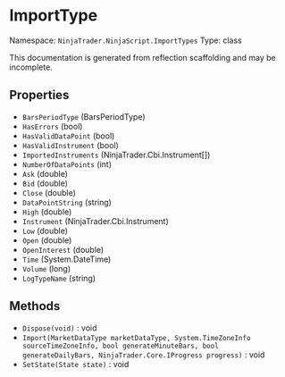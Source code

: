 # ImportType

Namespace: `NinjaTrader.NinjaScript.ImportTypes`
Type: class

This documentation is generated from reflection scaffolding and may be incomplete.

## Properties
- `BarsPeriodType` (BarsPeriodType)
- `HasErrors` (bool)
- `HasValidDataPoint` (bool)
- `HasValidInstrument` (bool)
- `ImportedInstruments` (NinjaTrader.Cbi.Instrument[])
- `NumberOfDataPoints` (int)
- `Ask` (double)
- `Bid` (double)
- `Close` (double)
- `DataPointString` (string)
- `High` (double)
- `Instrument` (NinjaTrader.Cbi.Instrument)
- `Low` (double)
- `Open` (double)
- `OpenInterest` (double)
- `Time` (System.DateTime)
- `Volume` (long)
- `LogTypeName` (string)

## Methods
- `Dispose(void)` : void
- `Import(MarketDataType marketDataType, System.TimeZoneInfo sourceTimeZoneInfo, bool generateMinuteBars, bool generateDailyBars, NinjaTrader.Core.IProgress progress)` : void
- `SetState(State state)` : void
